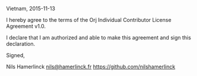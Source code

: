Vietnam, 2015-11-13

I hereby agree to the terms of the Orj Individual Contributor License
Agreement v1.0.

I declare that I am authorized and able to make this agreement and sign this
declaration.

Signed,

Nils Hamerlinck nils@hamerlinck.fr https://github.com/nilshamerlinck
